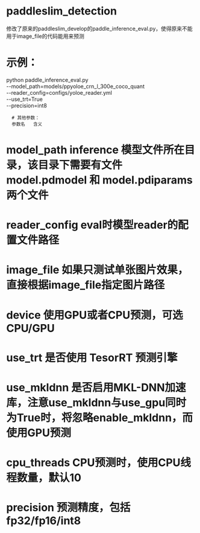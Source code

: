 # paddleslim_detection
修改了原来的paddleslim_develop的paddle_inference_eval.py，使得原来不能用于image_file的代码能用来预测
# 示例：
python paddle_inference_eval.py \
      --model_path=models/ppyoloe_crn_l_300e_coco_quant \
      --reader_config=configs/yoloe_reader.yml \
      --use_trt=True \
      --precision=int8
      
      # 其他参数：
      参数名	含义
# model_path	inference 模型文件所在目录，该目录下需要有文件 model.pdmodel 和 model.pdiparams 两个文件
# reader_config	eval时模型reader的配置文件路径
# image_file	如果只测试单张图片效果，直接根据image_file指定图片路径
# device	使用GPU或者CPU预测，可选CPU/GPU
# use_trt	是否使用 TesorRT 预测引擎
# use_mkldnn	是否启用MKL-DNN加速库，注意use_mkldnn与use_gpu同时为True时，将忽略enable_mkldnn，而使用GPU预测
# cpu_threads	CPU预测时，使用CPU线程数量，默认10
# precision	预测精度，包括fp32/fp16/int8
